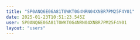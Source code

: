 ```yaml
---
title: "SP0ANQ6E06A81T0WKT0G4NRN04XNBR7PM25F4Y01"
date: 2025-01-23T10:51:23.545Z
user: SP0ANQ6E06A81T0WKT0G4NRN04XNBR7PM25F4Y01
layout: "users"
---
```

    